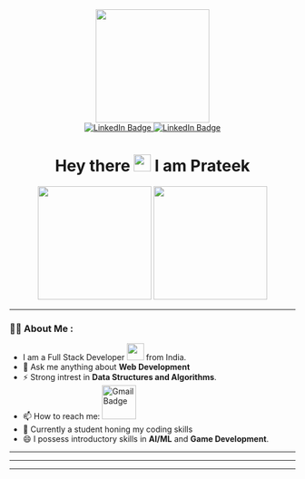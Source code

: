 <div class = "header" align = "center">
    <img src = "https://media.giphy.com/media/v1.Y2lkPTc5MGI3NjExczVqcTF0ZHRqcnlvMWtsanh5OGJ1dTkxeDBhdzR6YzQ2aDNobjFrZiZlcD12MV9naWZzX3NlYXJjaCZjdD1n/bGgsc5mWoryfgKBx1u/giphy.gif" width = 200>
  </div>
  
  <div id = "badges" align = "center">
    <a href = "https://www.linkedin.com/in/p-pratheek-0579431aa//">
      <img src = "https://img.shields.io/badge/LinkedIn-blue?logo=linkedin&logoColor=white&style=for-the-badge" alt = "LinkedIn Badge">
    </a>
    <a href = "">
      <img src = "https://img.shields.io/badge/Instagram-purple?logo=instagram&logoColor=white&style=for-the-badge" alt = "LinkedIn Badge">
    </a>
  </div>
  <!---
  <div class = "views" align = "center">
    <img src="https://komarev.com/ghpvc/?username=SahilTyagii&style=flat-square&color=blue" alt=""/>
  </div>
  --->
  <h1 align = "center">
    Hey there
    <img src="https://media.giphy.com/media/hvRJCLFzcasrR4ia7z/giphy.gif" width="30px"/>
    I am Prateek
  </h1>
  
  <div align="center">
  <!--   <img src="https://media.giphy.com/media/dWesBcTLavkZuG35MI/giphy.gif" width="600" height="300"/> -->
    <img src = "https://assets.leetcode.com/static_assets/marketing/2024-50.gif" width = 200>
    <img src = "https://assets.leetcode.com/static_assets/marketing/2024-100-new.gif" width = 200>
  </div>
  
  ---
  
  ### 👨‍💻 About Me :
  - I am a Full Stack Developer <img src="https://media.giphy.com/media/WUlplcMpOCEmTGBtBW/giphy.gif" width="30"> from India.
  - 🌱 Ask me anything about **Web Development**
  - ⚡ Strong intrest in **Data Structures and Algorithms**.
  - 📫 How to reach me: <a href = "mailto:ponnalaprateehk@gmail.com"><img src = "https://img.shields.io/badge/Gmail-red?logo=gmail&logoColor=white&style=for-the-badge" alt = "Gmail Badge" width = "60px"></a>
  - 💙 Currently a student honing my coding skills
  - 😄 I possess introductory skills in **AI/ML** and **Game Development**.
  ---

---

<!---### 🔥 My Top Languages :



rialui/materialui-original.svg" width = "60"> &nbsp;
    <img src = "https://github.com/devicons/devicon/blob/master/icons/bootstrap/bootstrap-original.svg" width = "60"> &nbsp;
    <img src = "https://github.com/tandpfun/skill-icons/blob/main/icons/JQuery.svg" width = "60"> &nbsp;
  
    ### **Backend Development**
    
    <img src = "https://github.com/devicons/devicon/blob/master/icons/nodejs/nodejs-original-wordmark.svg" width = "60"> &nbsp;

    ### **Database:**
    <img src = "https://github.com/devicons/devicon/blob/master/icons/mysql/mysql-original.svg" width = "60"> &nbsp;
    
    ### **Other tools:**
    
    <img src = "https://github.com/devicons/devicon/blob/master/icons/jupyter/jupyter-original.svg" width = "60"> &nbsp;
    <img src = "https://github.com/devicons/devicon/blob/master/icons/anaconda/anaconda-original.svg" width = "60"> &nbsp;
    <img src = "https://github.com/devicons/devicon/blob/master/icons/numpy/numpy-original.svg" width = "60"> &nbsp;
    <img src = "https://github.com/devicons/devicon/blob/master/icons/pandas/pandas-original.svg" width = "60"> &nbsp;
    <img src = "https://github.com/devicons/devicon/blob/master/icons/matplotlib/matplotlib-original.svg" width = "60"> &nbsp;
    <img src = "https://github.com/devicons/devicon/blob/master/icons/scikitlearn/scikitlearn-original.svg" width = "60"> &nbsp;
    <img src = "https://github.com/devicons/devicon/blob/master/icons/git/git-original.svg" width = "60"> &nbsp;
    <img src = \-----> 
  </div>
  
  ---
  
 
